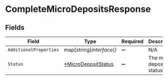 # CompleteMicroDepositsResponse


## Fields

| Field                                                            | Type                                                             | Required                                                         | Description                                                      |
| ---------------------------------------------------------------- | ---------------------------------------------------------------- | ---------------------------------------------------------------- | ---------------------------------------------------------------- |
| `AdditionalProperties`                                           | map[string]*interface{}*                                         | :heavy_minus_sign:                                               | N/A                                                              |
| `Status`                                                         | [*MicroDepositStatus](../../models/shared/microdepositstatus.md) | :heavy_minus_sign:                                               | The micro-deposit status                                         |